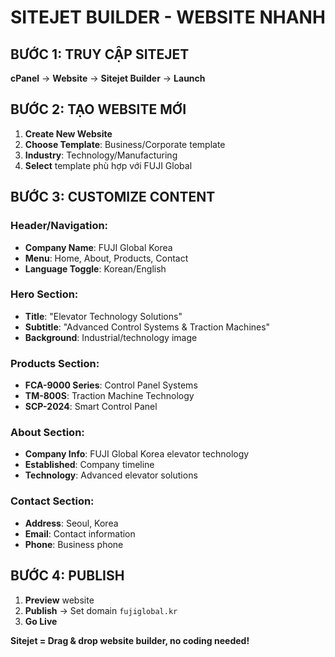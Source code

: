 # SITEJET BUILDER - WEBSITE NHANH

## BƯỚC 1: TRUY CẬP SITEJET
**cPanel** → **Website** → **Sitejet Builder** → **Launch**

## BƯỚC 2: TẠO WEBSITE MỚI
1. **Create New Website**
2. **Choose Template**: Business/Corporate template
3. **Industry**: Technology/Manufacturing
4. **Select** template phù hợp với FUJI Global

## BƯỚC 3: CUSTOMIZE CONTENT
### Header/Navigation:
- **Company Name**: FUJI Global Korea
- **Menu**: Home, About, Products, Contact
- **Language Toggle**: Korean/English

### Hero Section:
- **Title**: "Elevator Technology Solutions"
- **Subtitle**: "Advanced Control Systems & Traction Machines"
- **Background**: Industrial/technology image

### Products Section:
- **FCA-9000 Series**: Control Panel Systems
- **TM-800S**: Traction Machine Technology
- **SCP-2024**: Smart Control Panel

### About Section:
- **Company Info**: FUJI Global Korea elevator technology
- **Established**: Company timeline
- **Technology**: Advanced elevator solutions

### Contact Section:
- **Address**: Seoul, Korea
- **Email**: Contact information
- **Phone**: Business phone

## BƯỚC 4: PUBLISH
1. **Preview** website
2. **Publish** → Set domain `fujiglobal.kr`
3. **Go Live**

**Sitejet = Drag & drop website builder, no coding needed!**